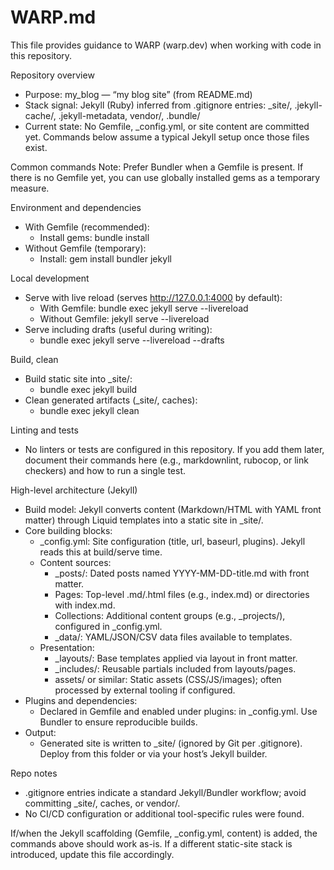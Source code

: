 # WARP.md

This file provides guidance to WARP (warp.dev) when working with code in this repository.

Repository overview
- Purpose: my_blog — “my blog site” (from README.md)
- Stack signal: Jekyll (Ruby) inferred from .gitignore entries: _site/, .jekyll-cache/, .jekyll-metadata, vendor/, .bundle/
- Current state: No Gemfile, _config.yml, or site content are committed yet. Commands below assume a typical Jekyll setup once those files exist.

Common commands
Note: Prefer Bundler when a Gemfile is present. If there is no Gemfile yet, you can use globally installed gems as a temporary measure.

Environment and dependencies
- With Gemfile (recommended):
  - Install gems: bundle install
- Without Gemfile (temporary):
  - Install: gem install bundler jekyll

Local development
- Serve with live reload (serves http://127.0.0.1:4000 by default):
  - With Gemfile: bundle exec jekyll serve --livereload
  - Without Gemfile: jekyll serve --livereload
- Serve including drafts (useful during writing):
  - bundle exec jekyll serve --livereload --drafts

Build, clean
- Build static site into _site/:
  - bundle exec jekyll build
- Clean generated artifacts (_site/, caches):
  - bundle exec jekyll clean

Linting and tests
- No linters or tests are configured in this repository. If you add them later, document their commands here (e.g., markdownlint, rubocop, or link checkers) and how to run a single test.

High-level architecture (Jekyll)
- Build model: Jekyll converts content (Markdown/HTML with YAML front matter) through Liquid templates into a static site in _site/.
- Core building blocks:
  - _config.yml: Site configuration (title, url, baseurl, plugins). Jekyll reads this at build/serve time.
  - Content sources:
    - _posts/: Dated posts named YYYY-MM-DD-title.md with front matter.
    - Pages: Top-level .md/.html files (e.g., index.md) or directories with index.md.
    - Collections: Additional content groups (e.g., _projects/), configured in _config.yml.
    - _data/: YAML/JSON/CSV data files available to templates.
  - Presentation:
    - _layouts/: Base templates applied via layout in front matter.
    - _includes/: Reusable partials included from layouts/pages.
    - assets/ or similar: Static assets (CSS/JS/images); often processed by external tooling if configured.
- Plugins and dependencies:
  - Declared in Gemfile and enabled under plugins: in _config.yml. Use Bundler to ensure reproducible builds.
- Output:
  - Generated site is written to _site/ (ignored by Git per .gitignore). Deploy from this folder or via your host’s Jekyll builder.

Repo notes
- .gitignore entries indicate a standard Jekyll/Bundler workflow; avoid committing _site/, caches, or vendor/.
- No CI/CD configuration or additional tool-specific rules were found.

If/when the Jekyll scaffolding (Gemfile, _config.yml, content) is added, the commands above should work as-is. If a different static-site stack is introduced, update this file accordingly.

